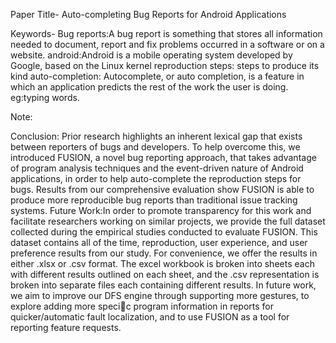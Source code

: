 Paper Title-
Auto-completing Bug Reports for Android Applications

Keywords-
Bug reports:A bug report is something that stores all information needed to document, report and fix problems occurred in a software or on a website.
android:Android is a mobile operating system developed by Google, based on the Linux kernel
reproduction steps: steps to produce its kind
auto-completion: Autocomplete, or auto completion, is a feature in which an application predicts the rest of the work the user is doing. eg:typing words.

Note:

Conclusion: Prior research highlights an inherent lexical gap that exists
between reporters of bugs and developers. To help overcome
this, we introduced FUSION, a novel bug reporting
approach, that takes advantage of program analysis techniques
and the event-driven nature of Android applications,
in order to help auto-complete the reproduction steps for
bugs. Results from our comprehensive evaluation show FUSION
is able to produce more reproducible bug reports than
traditional issue tracking systems.
Future Work:In order to promote transparency for this work and facilitate
researchers working on similar projects, we provide the
full dataset collected during the empirical studies conducted
to evaluate FUSION. This dataset contains all of the time,
reproduction, user experience, and user preference results
from our study. For convenience, we offer the results in either
.xlsx or .csv format. The excel workbook is broken
into sheets each with different results outlined on each sheet,
and the .csv representation is broken into separate files each
containing different results.
In future work, we aim to improve
our DFS engine through supporting more gestures, to
explore adding more specic program information in reports
for quicker/automatic fault localization, and to use FUSION
as a tool for reporting feature requests.
